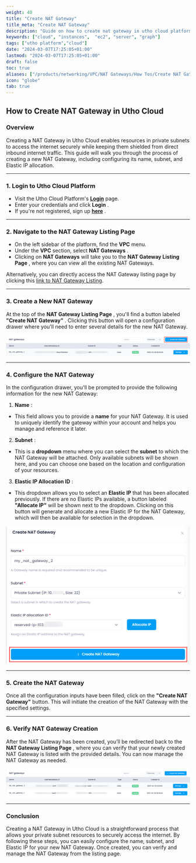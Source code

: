 ```yaml
---
weight: 40
title: "Create NAT Gateway"
title_meta: "Create NAT Gateway"
description: "Guide on how to create nat gateway in utho cloud platform"
keywords: ["cloud", "instances",  "ec2", "server", "graph"]
tags: ["utho platform","cloud"]
date: "2024-03-07T17:25:05+01:00"
lastmod: "2024-03-07T17:25:05+01:00"
draft: false
toc: true
aliases: ["/products/networking/VPC/NAT Gateways/How Tos/Create NAT Gateway"]
icon: "globe"
tab: true
---
```




## **How to Create NAT Gateway in Utho Cloud**

### **Overview**

Creating a NAT Gateway in Utho Cloud enables resources in private subnets to access the internet securely while keeping them shielded from direct inbound internet traffic. This guide will walk you through the process of creating a new NAT Gateway, including configuring its name, subnet, and Elastic IP allocation.

---

### **1. Login to Utho Cloud Platform**

* Visit the Utho Cloud Platform's **[Login](https://console.utho.com/login)** page.
* Enter your credentials and click  **Login** .
* If you're not registered, sign up  **[here](https://console.utho.com/signup)** .

---

### **2. Navigate to the NAT Gateway Listing Page**

* On the left sidebar of the platform, find the **VPC** menu.
* Under the **VPC** section, select  **NAT Gateways** .
* Clicking on **NAT Gateways** will take you to the  **NAT Gateway Listing Page** , where you can view all the existing NAT Gateways.

Alternatively, you can directly access the NAT Gateway listing page by clicking this [link to NAT Gateway Listing](https://conjsole.utho.com/vpc/natgateways).

---

### **3. Create a New NAT Gateway**

At the top of the  **NAT Gateway Listing Page** , you'll find a button labeled  **"Create NAT Gateway"** . Clicking this button will open a configuration drawer where you'll need to enter several details for the new NAT Gateway.

![1744179499936](image/index/1744179499936.png)

---

### **4. Configure the NAT Gateway**

In the configuration drawer, you'll be prompted to provide the following information for the new NAT Gateway:

1. **Name** :

* This field allows you to provide a **name** for your NAT Gateway. It is used to uniquely identify the gateway within your account and helps you manage and reference it later.

2. **Subnet** :

* This is a **dropdown** menu where you can select the **subnet** to which the NAT Gateway will be attached. Only available subnets will be shown here, and you can choose one based on the location and configuration of your resources.

3. **Elastic IP Allocation ID** :

* This dropdown allows you to select an **Elastic IP** that has been allocated previously. If there are no Elastic IPs available, a button labeled **"Allocate IP"** will be shown next to the dropdown. Clicking on this button will generate and allocate a new Elastic IP for the NAT Gateway, which will then be available for selection in the dropdown.

![1744179591360](image/index/1744179591360.png)

---

### **5. Create the NAT Gateway**

Once all the configuration inputs have been filled, click on the **"Create NAT Gateway"** button. This will initiate the creation of the NAT Gateway with the specified settings.

---

### **6. Verify NAT Gateway Creation**

After the NAT Gateway has been created, you’ll be redirected back to the  **NAT Gateway Listing Page** , where you can verify that your newly created NAT Gateway is listed with the provided details. You can now manage the NAT Gateway as needed.

![1744179658306](image/index/1744179658306.png)

---

### **Conclusion**

Creating a NAT Gateway in Utho Cloud is a straightforward process that allows your private subnet resources to securely access the internet. By following these steps, you can easily configure the name, subnet, and Elastic IP for your new NAT Gateway. Once created, you can verify and manage the NAT Gateway from the listing page.
